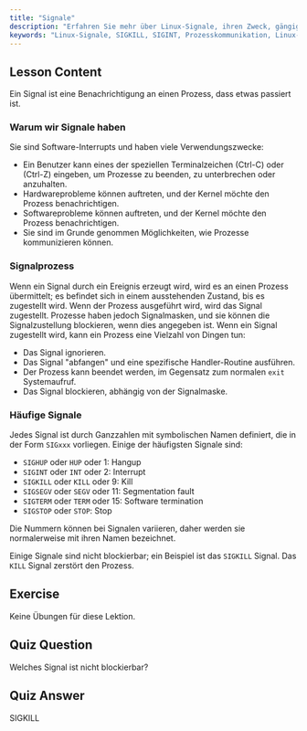 ```yaml
---
title: "Signale"
description: "Erfahren Sie mehr über Linux-Signale, ihren Zweck, gängige Typen wie SIGINT & SIGKILL und wie Prozesse sie handhaben. Verstehen Sie die Grundlagen von Signalen für eine bessere Linux-Kontrolle."
keywords: "Linux-Signale, SIGKILL, SIGINT, Prozesskommunikation, Linux-Tutorial, Linux für Anfänger, Linux-Anleitung"
---
```


## Lesson Content

Ein Signal ist eine Benachrichtigung an einen Prozess, dass etwas passiert ist.

### Warum wir Signale haben

Sie sind Software-Interrupts und haben viele Verwendungszwecke:

- Ein Benutzer kann eines der speziellen Terminalzeichen (Ctrl-C) oder (Ctrl-Z) eingeben, um Prozesse zu beenden, zu unterbrechen oder anzuhalten.
- Hardwareprobleme können auftreten, und der Kernel möchte den Prozess benachrichtigen.
- Softwareprobleme können auftreten, und der Kernel möchte den Prozess benachrichtigen.
- Sie sind im Grunde genommen Möglichkeiten, wie Prozesse kommunizieren können.

### Signalprozess

Wenn ein Signal durch ein Ereignis erzeugt wird, wird es an einen Prozess übermittelt; es befindet sich in einem ausstehenden Zustand, bis es zugestellt wird. Wenn der Prozess ausgeführt wird, wird das Signal zugestellt. Prozesse haben jedoch Signalmasken, und sie können die Signalzustellung blockieren, wenn dies angegeben ist. Wenn ein Signal zugestellt wird, kann ein Prozess eine Vielzahl von Dingen tun:

- Das Signal ignorieren.
- Das Signal "abfangen" und eine spezifische Handler-Routine ausführen.
- Der Prozess kann beendet werden, im Gegensatz zum normalen `exit` Systemaufruf.
- Das Signal blockieren, abhängig von der Signalmaske.

### Häufige Signale

Jedes Signal ist durch Ganzzahlen mit symbolischen Namen definiert, die in der Form `SIGxxx` vorliegen. Einige der häufigsten Signale sind:

- `SIGHUP` oder `HUP` oder 1: Hangup
- `SIGINT` oder `INT` oder 2: Interrupt
- `SIGKILL` oder `KILL` oder 9: Kill
- `SIGSEGV` oder `SEGV` oder 11: Segmentation fault
- `SIGTERM` oder `TERM` oder 15: Software termination
- `SIGSTOP` oder `STOP`: Stop

Die Nummern können bei Signalen variieren, daher werden sie normalerweise mit ihren Namen bezeichnet.

Einige Signale sind nicht blockierbar; ein Beispiel ist das `SIGKILL` Signal. Das `KILL` Signal zerstört den Prozess.

## Exercise

Keine Übungen für diese Lektion.

## Quiz Question

Welches Signal ist nicht blockierbar?

## Quiz Answer

SIGKILL
